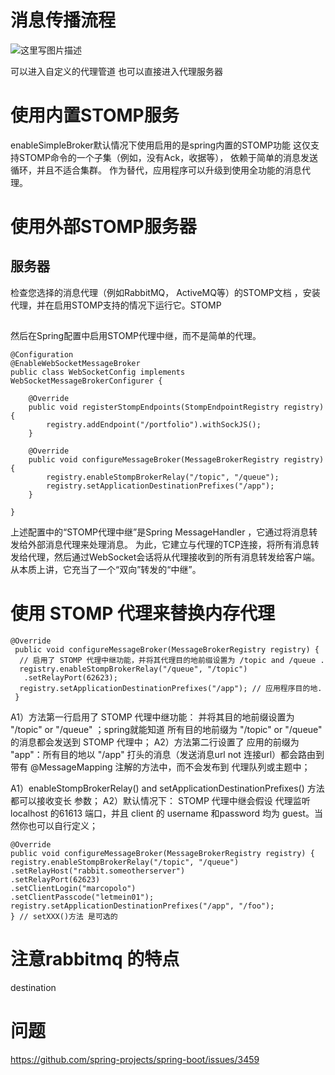 
# 消息传播流程


![这里写图片描述](https://docs.spring.io/spring/docs/current/spring-framework-reference/images/message-flow-broker-relay.png?watermark/2/text/aHR0cDovL2Jsb2cuY3Nkbi5uZXQvcm9kX2pvaG4=/font/5a6L5L2T/fontsize/400/fill/I0JBQkFCMA==/dissolve/70/gravity/SouthEast)

可以进入自定义的代理管道
也可以直接进入代理服务器


# 使用内置STOMP服务

enableSimpleBroker默认情况下使用启用的是spring内置的STOMP功能
这仅支持STOMP命令的一个子集（例如，没有Ack，收据等），
依赖于简单的消息发送循环，并且不适合集群。
作为替代，应用程序可以升级到使用全功能的消息代理。



# 使用外部STOMP服务器


## 服务器


检查您选择的消息代理（例如RabbitMQ， ActiveMQ等）的STOMP文档 ，安装代理，并在启用STOMP支持的情况下运行它。STOMP


## 
然后在Spring配置中启用STOMP代理中继，而不是简单的代理。



```
@Configuration
@EnableWebSocketMessageBroker
public class WebSocketConfig implements WebSocketMessageBrokerConfigurer {

    @Override
    public void registerStompEndpoints(StompEndpointRegistry registry) {
        registry.addEndpoint("/portfolio").withSockJS();
    }

    @Override
    public void configureMessageBroker(MessageBrokerRegistry registry) {
        registry.enableStompBrokerRelay("/topic", "/queue");
        registry.setApplicationDestinationPrefixes("/app");
    }

}
```

上述配置中的“STOMP代理中继”是Spring MessageHandler ，它通过将消息转发给外部消息代理来处理消息。
为此，它建立与代理的TCP连接，将所有消息转发给代理，然后通过WebSocket会话将从代理接收到的所有消息转发给客户端。
从本质上讲，它充当了一个“双向”转发的“中继”。


# 使用 STOMP 代理来替换内存代理

```
@Override  
 public void configureMessageBroker(MessageBrokerRegistry registry) {  
  // 启用了 STOMP 代理中继功能，并将其代理目的地前缀设置为 /topic and /queue .  
  registry.enableStompBrokerRelay("/queue", "/topic")  
   .setRelayPort(62623);  
  registry.setApplicationDestinationPrefixes("/app"); // 应用程序目的地.  
 } 
```

A1）方法第一行启用了 STOMP 代理中继功能： 并将其目的地前缀设置为 "/topic" or "/queue" ；spring就能知道 所有目的地前缀为 "/topic" or "/queue" 的消息都会发送到 STOMP 代理中；
A2）方法第二行设置了 应用的前缀为 "app"：所有目的地以 "/app" 打头的消息（发送消息url not 连接url）都会路由到 带有 @MessageMapping 注解的方法中，而不会发布到 代理队列或主题中；


A1）enableStompBrokerRelay() and setApplicationDestinationPrefixes() 方法都可以接收变长 参数；
A2）默认情况下： STOMP 代理中继会假设 代理监听 localhost 的61613 端口，并且 client 的 username 和password 均为 guest。当然你也可以自行定义；

```
@Override  
public void configureMessageBroker(MessageBrokerRegistry registry) {  
registry.enableStompBrokerRelay("/topic", "/queue")  
.setRelayHost("rabbit.someotherserver")  
.setRelayPort(62623)  
.setClientLogin("marcopolo")  
.setClientPasscode("letmein01");  
registry.setApplicationDestinationPrefixes("/app", "/foo");  
} // setXXX()方法 是可选的  
```


# 注意rabbitmq 的特点

destination

# 问题

https://github.com/spring-projects/spring-boot/issues/3459
